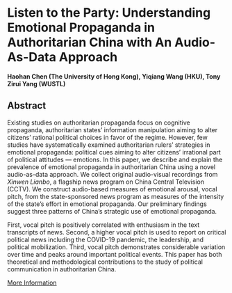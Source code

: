 # Listen to the Party: Understanding Emotional Propaganda in Authoritarian China with An Audio-As-Data Approach

**Haohan Chen (The University of Hong Kong), Yiqiang Wang (HKU), Tony Zirui Yang (WUSTL)**

## Abstract

Existing studies on authoritarian propaganda focus on cognitive propaganda, authoritarian states’ information manipulation aiming to alter citizens’ rational political choices in favor of the regime. However, few studies have systematically examined authoritarian rulers’ strategies in emotional propaganda: political cues aiming to alter citizens’ irrational part of political attitudes — emotions. In this paper, we describe and explain the prevalence of emotional propaganda in authoritarian China using a novel audio-as-data approach. We collect original audio-visual recordings from *Xinwen Lianbo*, a flagship news program on China Central Television (CCTV). We construct audio-based measures of emotional arousal, vocal pitch, from the state-sponsored news program as measures of the intensity of the state’s effort in emotional propaganda. Our preliminary findings suggest three patterns of China’s strategic use of emotional propaganda. 

First, vocal pitch is positively correlated with enthusiasm in the text transcripts of news. Second, a higher vocal pitch is used to report on critical political news including the COVID-19 pandemic, the leadership, and political mobilization. Third, vocal pitch demonstrates considerable variation over time and peaks around important political events. This paper has both theoretical and methodological contributions to the study of political communication in authoritarian China.

[More Information](https://chinesepoliticsresearchinprogress.com/past-presentation/)
